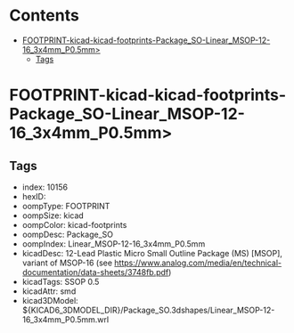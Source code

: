 



Contents
========

* [FOOTPRINT-kicad-kicad-footprints-Package_SO-Linear_MSOP-12-16_3x4mm_P0.5mm>](#footprint-kicad-kicad-footprints-package_so-linear_msop-12-16_3x4mm_p05mm)
	* [Tags](#tags)

# FOOTPRINT-kicad-kicad-footprints-Package_SO-Linear_MSOP-12-16_3x4mm_P0.5mm>

## Tags

- index: 10156
- hexID: 
- oompType: FOOTPRINT
- oompSize: kicad
- oompColor: kicad-footprints
- oompDesc: Package_SO
- oompIndex: Linear_MSOP-12-16_3x4mm_P0.5mm
- kicadDesc: 12-Lead Plastic Micro Small Outline Package (MS) [MSOP], variant of MSOP-16 (see https://www.analog.com/media/en/technical-documentation/data-sheets/3748fb.pdf)
- kicadTags: SSOP 0.5
- kicadAttr: smd
- kicad3DModel: ${KICAD6_3DMODEL_DIR}/Package_SO.3dshapes/Linear_MSOP-12-16_3x4mm_P0.5mm.wrl
